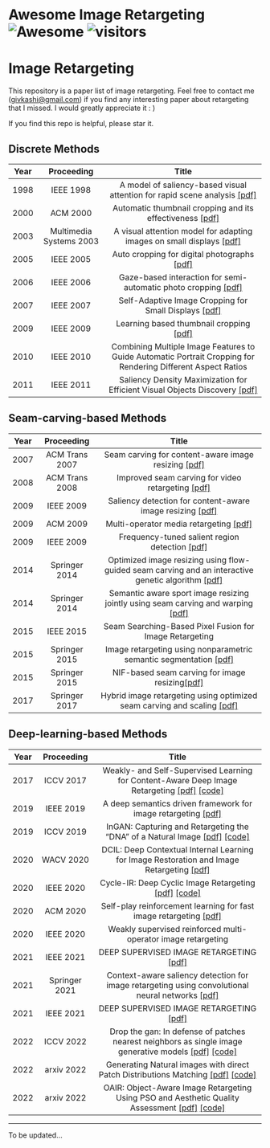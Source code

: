 # Awesome Image Retargeting ![Awesome](https://cdn.rawgit.com/sindresorhus/awesome/d7305f38d29fed78fa85652e3a63e154dd8e8829/media/badge.svg) ![visitors](https://visitor-badge.laobi.icu/badge?page_id=givkashi/Awesome-Image-Retargeting) 

# Image Retargeting #
This repository is a paper list of image retargeting. Feel free to contact me (givkashi@gmail.com) if you find any interesting paper about retargeting that I missed. I would greatly appreciate it : )  

If you find this repo is helpful, please star it.

## Discrete Methods
Year|Proceeding|Title
--|:--:|:--:|
1998|IEEE 1998|A model of saliency-based visual attention for rapid scene analysis [[pdf]](https://www.cse.psu.edu/~rtc12/CSE597E/papers/Itti_etal98pami.pdf)|
2000|ACM 2000|Automatic thumbnail cropping and its effectiveness [[pdf]](https://drum.lib.umd.edu/bitstream/handle/1903/1279/CS-TR-4469.pdf;sequence=1)  
2003|Multimedia Systems 2003|A visual attention model for adapting images on small displays [[pdf]](http://citeseerx.ist.psu.edu/viewdoc/download?doi=10.1.1.546.3855&rep=rep1&type=pdf)
2005|IEEE 2005|Auto cropping for digital photographs [[pdf]](https://www.academia.edu/download/32059692/cr1288-_Autocropping_using_PSO.pdf)|
2006|IEEE 2006|Gaze-based interaction for semi-automatic photo cropping [[pdf]](http://web.mit.edu/afs.new/sipb/user/biyeun/Public/6.815/Ref/p771-santella.pdf)|
2007|IEEE 2007|Self-Adaptive Image Cropping for Small Displays [[pdf]](https://www.researchgate.net/profile/Claudio-Cusano/publication/3183312_Self-Adaptive_Image_Cropping_for_Small_Displays/links/0912f50dd683bde2d6000000/Self-Adaptive-Image-Cropping-for-Small-Displays.pdf)|
2009|IEEE 2009|Learning based thumbnail cropping [[pdf]](https://citeseerx.ist.psu.edu/viewdoc/download?doi=10.1.1.436.5959&rep=rep1&type=pdf)|
2010|IEEE 2010|Combining Multiple Image Features to Guide Automatic Portrait Cropping for Rendering Different Aspect Ratios|
2011|IEEE 2011|Saliency Density Maximization for Efficient Visual Objects Discovery [[pdf]](https://www.researchgate.net/profile/Junsong-Yuan/publication/220598112_Saliency_Density_Maximization_for_Efficient_Visual_Objects_Discovery/links/00b49529741421b6b7000000/Saliency-Density-Maximization-for-Efficient-Visual-Objects-Discovery.pdf)|

## Seam-carving-based Methods
Year|Proceeding|Title
--|:--:|:--:|
2007|ACM Trans 2007|Seam carving for content-aware image resizing [[pdf]](http://citeseerx.ist.psu.edu/viewdoc/download?doi=10.1.1.570.6321&rep=rep1&type=pdf)|
2008|ACM Trans 2008|Improved seam carving for video retargeting [[pdf]](https://www.academia.edu/download/40271738/Improved_seam_carving_for_video_retarget20151122-13635-7w8z8h.pdf)|
2009|IEEE 2009|Saliency detection for content-aware image resizing [[pdf]](https://infoscience.epfl.ch/record/135218/files/ICIP2009.pdf)|
2009|ACM 2009|Multi-operator media retargeting [[pdf]](https://www.researchgate.net/profile/Ariel-Shamir/publication/220184117_Multi-operator_Media_Retargeting/links/55f7b1ca08ae07629dcaa8ee/Multi-operator-Media-Retargeting.pdf)|
2009|IEEE 2009|Frequency-tuned salient region detection [[pdf]](https://infoscience.epfl.ch/record/135217/files/1708.pdf)|
2014|Springer 2014|Optimized image resizing using flow-guided seam carving and an interactive genetic algorithm [[pdf]](http://www.cs.umsl.edu/~kang/Papers/kang_mta_13.pdf)|
2014|Springer 2014|Semantic aware sport image resizing jointly using seam carving and warping [[pdf]](https://ieeexplore.ieee.org/document/9428129)|
2015|IEEE 2015|Seam Searching-Based Pixel Fusion for Image Retargeting |
2015|Springer 2015|Image retargeting using nonparametric semantic segmentation [[pdf]](https://idp.springer.com/authorize/casa?redirect_uri=https://link.springer.com/article/10.1007/s11042-014-2249-y&casa_token=kSsoi6avp1gAAAAA:BGsfrQxuWQrJE-0n62appl-dJAhPPLLCHFpcfWVlskZPViccMCJlIrWrBkGxJgBPX1aQ1J_CGW5Ywg)|
2015|Springer 2015|NIF-based seam carving for image resizing[[pdf]](https://idp.springer.com/authorize/casa?redirect_uri=https://link.springer.com/article/10.1007/s00530-014-0425-6&casa_token=05yUHzTn904AAAAA:1kUvJmW92FERvCrm1SrtS24DH0-t_Q3xf7IqlykcE0AjNKVm7FUjSTSqCqjRqdUXPlKm3Kjq6MWdwzhV8GM)|
2017|Springer 2017|Hybrid image retargeting using optimized seam carving and scaling [[pdf]](https://www.researchgate.net/profile/Jingliang-Peng-2/publication/299481420_Hybrid_image_retargeting_using_optimized_seam_carving_and_scaling/links/5bf93a12299bf1a0202fba8d/Hybrid-image-retargeting-using-optimized-seam-carving-and-scaling.pdf)|

## Deep-learning-based Methods
Year|Proceeding|Title
--|:--:|:--:|
2017|ICCV 2017|Weakly- and Self-Supervised Learning for Content-Aware Deep Image Retargeting [[pdf]](https://openaccess.thecvf.com/content_ICCV_2017/papers/Cho_Weakly-_and_Self-Supervised_ICCV_2017_paper.pdf) [[code]](https://github.com/linchuming/WSSDCNN)|
2019|IEEE 2019|A deep semantics driven framework for image retargeting [[pdf]](https://arxiv.org/pdf/1811.07793)|
2019|ICCV 2019|InGAN: Capturing and Retargeting the “DNA” of a Natural Image [[pdf]](https://openaccess.thecvf.com/content_ICCV_2019/papers/Shocher_InGAN_Capturing_and_Retargeting_the_DNA_of_a_Natural_Image_ICCV_2019_paper.pdf) [[code]](https://github.com/assafshocher/InGAN?utm_source=catalyzex.com)|
2020|WACV 2020|DCIL: Deep Contextual Internal Learning for Image Restoration and Image Retargeting [[pdf]](https://arxiv.org/abs/1912.04229.pdf)|
2020|IEEE 2020|Cycle-IR: Deep Cyclic Image Retargeting [[pdf]](http://openaccess.thecvf.com/content_cvpr_2017/papers/Yang_High-Resolution_Image_Inpainting_CVPR_2017_paper.pdf) [[code]](https://github.com/mintanwei/Cycle-IR?utm_source=catalyzex.com)|
2020|ACM 2020|Self-play reinforcement learning for fast image retargeting [[pdf]](https://arxiv.org/pdf/2010.00909)|
2020|IEEE 2020|Weakly supervised reinforced multi-operator image retargeting |
2021|IEEE 2021|DEEP SUPERVISED IMAGE RETARGETING [[pdf]](https://ieeexplore.ieee.org/document/9428129)|
2021|Springer 2021|Context-aware saliency detection for image retargeting using convolutional neural networks [[pdf]](https://arxiv.org/pdf/1910.08071)|
2021|IEEE 2021|DEEP SUPERVISED IMAGE RETARGETING [[pdf]](https://ieeexplore.ieee.org/document/9428129)|
2022|ICCV 2022|Drop the gan: In defense of patches nearest neighbors as single image generative models [[pdf]](https://openaccess.thecvf.com/content/CVPR2022/papers/Granot_Drop_the_GAN_In_Defense_of_Patches_Nearest_Neighbors_As_CVPR_2022_paper.pdf) [[code]](https://github.com/iyttor/GPNN)|
2022|arxiv 2022|Generating Natural images with direct Patch Distributions Matching [[pdf]](https://arxiv.org/pdf/2203.11862) [[code]](https://github.com/ariel415el/GPDM?utm_source=catalyzex.com)|
2022|arxiv 2022|OAIR: Object-Aware Image Retargeting Using PSO and Aesthetic Quality Assessment [[pdf]](https://arxiv.org/abs/2209.04804) [[code]](https://github.com/givkashi/OAIR)|

------

To be updated...
